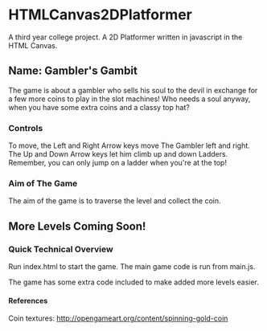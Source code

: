 # HTMLCanvas2DPlatformer
A third year college project. A 2D Platformer written in javascript in the HTML Canvas.

## Name: Gambler's Gambit

The game is about a gambler who sells his soul to the devil in exchange for a few more coins to play in the slot machines!
Who needs a soul anyway, when you have some extra coins and a classy top hat?

### Controls

To move, the Left and Right Arrow keys move The Gambler left and right. The Up and Down Arrow keys let him climb up and down Ladders.
Remember, you can only jump on a ladder when you're at the top!


### Aim of The Game

The aim of the game is to traverse the level and collect the coin.


## More Levels Coming Soon!

### Quick Technical Overview

Run index.html to start the game. The main game code is run from main.js.

The game has some extra code included to make added more levels easier.

#### References

Coin textures: http://opengameart.org/content/spinning-gold-coin

